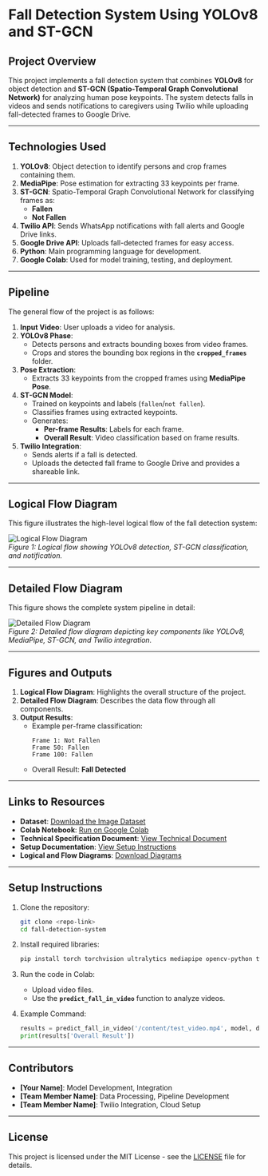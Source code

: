 # **Fall Detection System Using YOLOv8 and ST-GCN**

## **Project Overview**
This project implements a fall detection system that combines **YOLOv8** for object detection and **ST-GCN (Spatio-Temporal Graph Convolutional Network)** for analyzing human pose keypoints. The system detects falls in videos and sends notifications to caregivers using Twilio while uploading fall-detected frames to Google Drive.

---

## **Technologies Used**

1. **YOLOv8**: Object detection to identify persons and crop frames containing them.
2. **MediaPipe**: Pose estimation for extracting 33 keypoints per frame.
3. **ST-GCN**: Spatio-Temporal Graph Convolutional Network for classifying frames as:
   - **Fallen**
   - **Not Fallen**
4. **Twilio API**: Sends WhatsApp notifications with fall alerts and Google Drive links.
5. **Google Drive API**: Uploads fall-detected frames for easy access.
6. **Python**: Main programming language for development.
7. **Google Colab**: Used for model training, testing, and deployment.

---

## **Pipeline**

The general flow of the project is as follows:

1. **Input Video**: User uploads a video for analysis.
2. **YOLOv8 Phase**:
   - Detects persons and extracts bounding boxes from video frames.
   - Crops and stores the bounding box regions in the **`cropped_frames`** folder.
3. **Pose Extraction**:
   - Extracts 33 keypoints from the cropped frames using **MediaPipe Pose**.
4. **ST-GCN Model**:
   - Trained on keypoints and labels (`fallen`/`not fallen`).
   - Classifies frames using extracted keypoints.
   - Generates:
     - **Per-frame Results**: Labels for each frame.
     - **Overall Result**: Video classification based on frame results.
5. **Twilio Integration**:
   - Sends alerts if a fall is detected.
   - Uploads the detected fall frame to Google Drive and provides a shareable link.

---

## **Logical Flow Diagram**
This figure illustrates the high-level logical flow of the fall detection system:

![Logical Flow Diagram](images/CTS_logical_flow_diagram.jpg)  
*Figure 1: Logical flow showing YOLOv8 detection, ST-GCN classification, and notification.*

---

## **Detailed Flow Diagram**
This figure shows the complete system pipeline in detail:

![Detailed Flow Diagram](images/CTS_functional_flow_diagram.jpg)  
*Figure 2: Detailed flow diagram depicting key components like YOLOv8, MediaPipe, ST-GCN, and Twilio integration.*

---

## **Figures and Outputs**
1. **Logical Flow Diagram**: Highlights the overall structure of the project.
2. **Detailed Flow Diagram**: Describes the data flow through all components.
3. **Output Results**:
   - Example per-frame classification:  
     ```
     Frame 1: Not Fallen
     Frame 50: Fallen
     Frame 100: Fallen
     ```
   - Overall Result: **Fall Detected**

---

## **Links to Resources**
- **Dataset**: [Download the Image Dataset](https://drive.google.com/drive/folders/1ixR5y90RfxJ_PdML1vh-DIF90QMAg74t?usp=sharing)  
- **Colab Notebook**: [Run on Google Colab](https://colab.research.google.com/drive/1Veq74WtII25ADc_EB-2ZLkmD_Xqgioll?usp=sharing)  
- **Technical Specification Document**: [View Technical Document](https://docs.google.com/document/d/1muyg_PYuDU2s15_Jioph70hL91JaNWQL/edit?usp=sharing&ouid=113415972233706600255&rtpof=true&sd=true)  
- **Setup Documentation**: [View Setup Instructions](https://docs.google.com/document/d/1fC_OFTZatyQF8mavVng8m4xBi7hBZl6to2XnoEMtW2Q/edit?usp=sharing)  
- **Logical and Flow Diagrams**: [Download Diagrams](https://github.com/Abhiraman-S-Nair/YOLO-STGCN_Fall_Detection/tree/main/images)

---

## **Setup Instructions**

1. Clone the repository:
   ```bash
   git clone <repo-link>
   cd fall-detection-system
   ```

2. Install required libraries:
   ```bash
   pip install torch torchvision ultralytics mediapipe opencv-python twilio google-api-python-client
   ```

3. Run the code in Colab:
   - Upload video files.
   - Use the **`predict_fall_in_video`** function to analyze videos.

4. Example Command:
   ```python
   results = predict_fall_in_video('/content/test_video.mp4', model, device, pose_extractor)
   print(results['Overall Result'])
   ```

---

## **Contributors**
- **[Your Name]**: Model Development, Integration  
- **[Team Member Name]**: Data Processing, Pipeline Development  
- **[Team Member Name]**: Twilio Integration, Cloud Setup  

---

## **License**
This project is licensed under the MIT License - see the [LICENSE](LICENSE) file for details.

